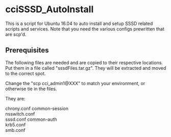 # cciSSSD_AutoInstall
This is a script for Ubuntu 16.04 to auto install and setup SSSD related scripts and services. Note that you need the various configs prewritten that are scp'd.


## Prerequisites

The following files are needed and are copied to their respective locations. Put them in a file called "sssdFiles.tar.gz". They will be extracted and moved to the correct spot.

Change the "scp cci_admin1@XXX" to match your environment, or otherwise tie in the files.

They are:

chrony.conf
common-session  
nsswitch.conf  
sssd.conf
common-auth  
krb5.conf       
smb.conf


